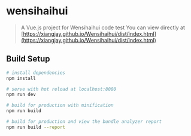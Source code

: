 # wensihaihui

> A Vue.js project for Wensihaihui code test
> You can view directly at [https://xiangjay.github.io/Wensihaihui/dist/index.html](https://xiangjay.github.io/Wensihaihui/dist/index.html)

## Build Setup

``` bash
# install dependencies
npm install

# serve with hot reload at localhost:8080
npm run dev

# build for production with minification
npm run build

# build for production and view the bundle analyzer report
npm run build --report
```
